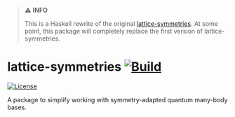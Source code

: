 > ⚠️ **INFO**
>
> This is a Haskell rewrite of the original
> [lattice-symmetries](https://github.com/twesterhout/lattice-symmetries). At
> some point, this package will completely replace the first version of
> lattice-symmetries.

# lattice-symmetries [![Build](https://github.com/twesterhout/lattice-symmetries-haskell/actions/workflows/ci.yml/badge.svg)](https://github.com/twesterhout/lattice-symmetries-haskell/actions/workflows/ci.yml)
[![License](https://img.shields.io/badge/License-BSD%203--Clause-blue.svg)](https://opensource.org/licenses/BSD-3-Clause)

A package to simplify working with symmetry-adapted quantum many-body bases.


